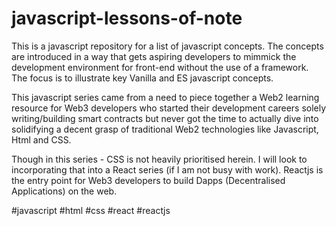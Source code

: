 # javascript-lessons-of-note

This is a javascript repository for a list of javascript concepts. The concepts are introduced in a way that gets aspiring developers to mimmick the development environment for front-end without the use of a framework. The focus is to illustrate key Vanilla and ES javascript concepts.

This javascript series came from a need to piece together a Web2 learning resource for Web3 developers who started their development careers solely writing/building smart contracts but never got the time to actually dive into solidifying a decent grasp of traditional Web2 technologies like Javascript, Html and CSS.

Though in this series - CSS is not heavily prioritised herein. I will look to incorporating that into a React series (if I am not busy with work). Reactjs is the entry point for Web3 developers to build Dapps (Decentralised Applications) on the web.

#javascript #html #css #react #reactjs

